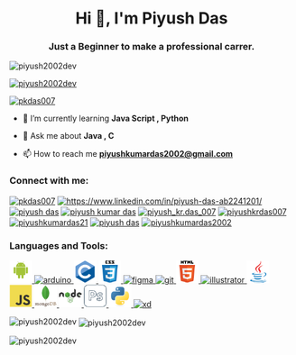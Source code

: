 
<h1 align="center">Hi 👋, I'm Piyush Das</h1>
<h3 align="center">Just a Beginner to make a professional carrer.</h3>

<p align="left"> <img src="https://komarev.com/ghpvc/?username=piyush2002dev&label=Profile%20views&color=0e75b6&style=flat" alt="piyush2002dev" /> </p>

<p align="left"> <a href="https://github.com/ryo-ma/github-profile-trophy"><img src="https://github-profile-trophy.vercel.app/?username=piyush2002dev" alt="piyush2002dev" /></a> </p>

<p align="left"> <a href="https://twitter.com/pkdas007" target="blank"><img src="https://img.shields.io/twitter/follow/pkdas007?logo=twitter&style=for-the-badge" alt="pkdas007" /></a> </p>

- 🌱 I’m currently learning **Java Script , Python**

- 💬 Ask me about **Java , C**

- 📫 How to reach me **piyushkumardas2002@gmail.com**

<h3 align="left">Connect with me:</h3>
<p align="left">
<a href="https://twitter.com/pkdas007" target="blank"><img align="center" src="https://raw.githubusercontent.com/rahuldkjain/github-profile-readme-generator/master/src/images/icons/Social/twitter.svg" alt="pkdas007" height="30" width="40" /></a>
<a href="https://linkedin.com/in/https://www.linkedin.com/in/piyush-das-ab2241201/" target="blank"><img align="center" src="https://raw.githubusercontent.com/rahuldkjain/github-profile-readme-generator/master/src/images/icons/Social/linked-in-alt.svg" alt="https://www.linkedin.com/in/piyush-das-ab2241201/" height="30" width="40" /></a>
<a href="https://stackoverflow.com/users/piyush das" target="blank"><img align="center" src="https://raw.githubusercontent.com/rahuldkjain/github-profile-readme-generator/master/src/images/icons/Social/stack-overflow.svg" alt="piyush das" height="30" width="40" /></a>
<a href="https://fb.com/piyush kumar das" target="blank"><img align="center" src="https://raw.githubusercontent.com/rahuldkjain/github-profile-readme-generator/master/src/images/icons/Social/facebook.svg" alt="piyush kumar das" height="30" width="40" /></a>
<a href="https://instagram.com/piyush_kr.das_007" target="blank"><img align="center" src="https://raw.githubusercontent.com/rahuldkjain/github-profile-readme-generator/master/src/images/icons/Social/instagram.svg" alt="piyush_kr.das_007" height="30" width="40" /></a>
<a href="https://www.codechef.com/users/piyushkrdas007" target="blank"><img align="center" src="https://cdn.jsdelivr.net/npm/simple-icons@3.1.0/icons/codechef.svg" alt="piyushkrdas007" height="30" width="40" /></a>
<a href="https://www.hackerrank.com/piyushkumardas21" target="blank"><img align="center" src="https://raw.githubusercontent.com/rahuldkjain/github-profile-readme-generator/master/src/images/icons/Social/hackerrank.svg" alt="piyushkumardas21" height="30" width="40" /></a>
<a href="https://www.hackerearth.com/piyush das" target="blank"><img align="center" src="https://raw.githubusercontent.com/rahuldkjain/github-profile-readme-generator/master/src/images/icons/Social/hackerearth.svg" alt="piyush das" height="30" width="40" /></a>
<a href="https://auth.geeksforgeeks.org/user/piyushkumardas2002" target="blank"><img align="center" src="https://raw.githubusercontent.com/rahuldkjain/github-profile-readme-generator/master/src/images/icons/Social/geeks-for-geeks.svg" alt="piyushkumardas2002" height="30" width="40" /></a>
</p>

<h3 align="left">Languages and Tools:</h3>
<p align="left"> <a href="https://developer.android.com" target="_blank" rel="noreferrer"> <img src="https://raw.githubusercontent.com/devicons/devicon/master/icons/android/android-original-wordmark.svg" alt="android" width="40" height="40"/> </a> <a href="https://www.arduino.cc/" target="_blank" rel="noreferrer"> <img src="https://cdn.worldvectorlogo.com/logos/arduino-1.svg" alt="arduino" width="40" height="40"/> </a> <a href="https://www.cprogramming.com/" target="_blank" rel="noreferrer"> <img src="https://raw.githubusercontent.com/devicons/devicon/master/icons/c/c-original.svg" alt="c" width="40" height="40"/> </a> <a href="https://www.w3schools.com/css/" target="_blank" rel="noreferrer"> <img src="https://raw.githubusercontent.com/devicons/devicon/master/icons/css3/css3-original-wordmark.svg" alt="css3" width="40" height="40"/> </a> <a href="https://www.figma.com/" target="_blank" rel="noreferrer"> <img src="https://www.vectorlogo.zone/logos/figma/figma-icon.svg" alt="figma" width="40" height="40"/> </a> <a href="https://git-scm.com/" target="_blank" rel="noreferrer"> <img src="https://www.vectorlogo.zone/logos/git-scm/git-scm-icon.svg" alt="git" width="40" height="40"/> </a> <a href="https://www.w3.org/html/" target="_blank" rel="noreferrer"> <img src="https://raw.githubusercontent.com/devicons/devicon/master/icons/html5/html5-original-wordmark.svg" alt="html5" width="40" height="40"/> </a> <a href="https://www.adobe.com/in/products/illustrator.html" target="_blank" rel="noreferrer"> <img src="https://www.vectorlogo.zone/logos/adobe_illustrator/adobe_illustrator-icon.svg" alt="illustrator" width="40" height="40"/> </a> <a href="https://www.java.com" target="_blank" rel="noreferrer"> <img src="https://raw.githubusercontent.com/devicons/devicon/master/icons/java/java-original.svg" alt="java" width="40" height="40"/> </a> <a href="https://developer.mozilla.org/en-US/docs/Web/JavaScript" target="_blank" rel="noreferrer"> <img src="https://raw.githubusercontent.com/devicons/devicon/master/icons/javascript/javascript-original.svg" alt="javascript" width="40" height="40"/> </a> <a href="https://www.mongodb.com/" target="_blank" rel="noreferrer"> <img src="https://raw.githubusercontent.com/devicons/devicon/master/icons/mongodb/mongodb-original-wordmark.svg" alt="mongodb" width="40" height="40"/> </a> <a href="https://nodejs.org" target="_blank" rel="noreferrer"> <img src="https://raw.githubusercontent.com/devicons/devicon/master/icons/nodejs/nodejs-original-wordmark.svg" alt="nodejs" width="40" height="40"/> </a> <a href="https://www.photoshop.com/en" target="_blank" rel="noreferrer"> <img src="https://raw.githubusercontent.com/devicons/devicon/master/icons/photoshop/photoshop-line.svg" alt="photoshop" width="40" height="40"/> </a> <a href="https://www.python.org" target="_blank" rel="noreferrer"> <img src="https://raw.githubusercontent.com/devicons/devicon/master/icons/python/python-original.svg" alt="python" width="40" height="40"/> </a> <a href="https://www.adobe.com/products/xd.html" target="_blank" rel="noreferrer"> <img src="https://cdn.worldvectorlogo.com/logos/adobe-xd.svg" alt="xd" width="40" height="40"/> </a> </p>

<p><img align="left" src="https://github-readme-stats.vercel.app/api/top-langs?username=piyush2002dev&show_icons=true&locale=en&layout=compact" alt="piyush2002dev" /></p>

<p>&nbsp;<img align="center" src="https://github-readme-stats.vercel.app/api?username=piyush2002dev&show_icons=true&locale=en" alt="piyush2002dev" /></p>

<p><img align="center" src="https://github-readme-streak-stats.herokuapp.com/?user=piyush2002dev&" alt="piyush2002dev" /></p>
